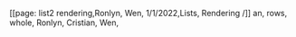 [[page: list2 rendering,Ronlyn, Wen, 1/1/2022,Lists, Rendering /]]
an, rows, whole, Ronlyn, Cristian, Wen, 
